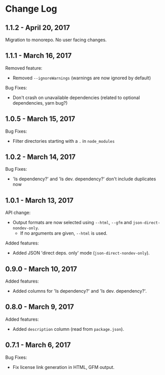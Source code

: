 Change Log
============

1.1.2 - April 20, 2017
----------
Migration to monorepo. No user facing changes.

1.1.1 - March 16, 2017
----------
Removed feature:
  * Removed `--ignoreWarnings` (warnings are now ignored by default)

Bug Fixes:
  * Don't crash on unavailable dependencies (related to optional dependencies, yarn bug?)

1.0.5 - March 15, 2017
----------
Bug Fixes:
  * Filter directories starting with a `.` in `node_modules`


1.0.2 - March 14, 2017
----------
Bug Fixes:
  * 'Is dependency?' and 'Is dev. dependency?' don't include duplicates now


1.0.1 - March 13, 2017
----------
API change:
  * Output formats are now selected using `--html`, `--gfm` and `json-direct-nondev-only`.
    * If no arguments are given, `--html` is used.

Added features:
  * Added JSON 'direct deps. only' mode (`json-direct-nondev-only`).


0.9.0 - March 10, 2017
----------
Added features:
  * Added columns for 'Is dependency?' and 'Is dev. dependency?'.


0.8.0 - March 9, 2017
----------
Added features:
  * Added `description` column (read from `package.json`).


0.7.1 - March 6, 2017
----------
Bug Fixes:
  * Fix license link generation in HTML, GFM output.
